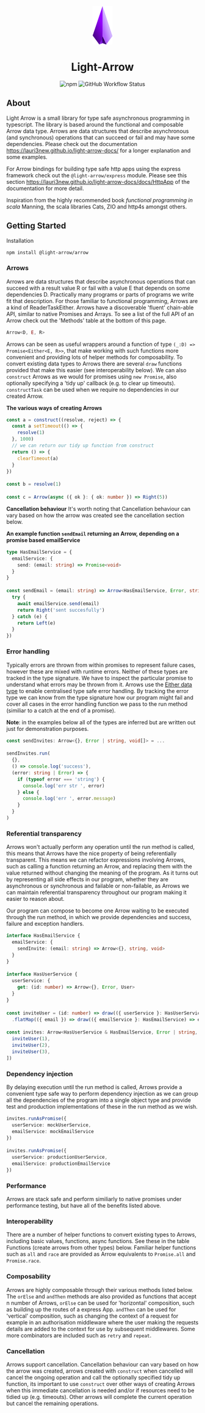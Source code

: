 <div align="center">
<img height="100" src="https://raw.githubusercontent.com/lauri3new/light-arrow/master/arrow1.png">
<h1 >Light-Arrow</h1>
</div>

<p align="center">
<img alt="npm" src="https://img.shields.io/npm/v/@light-arrow/arrow?color=g">
<img alt="GitHub Workflow Status" src="https://img.shields.io/github/workflow/status/lauri3new/light-arrow/Node.js%20CI">
</p>

## About

Light Arrow is a small library for type safe asynchronous programming in typescript. The library is based around the functional and composable Arrow data type. Arrows are data structures that describe asynchronous (and synchronous) operations that can succeed or fail and may have some dependencies. Please check out the documentation https://lauri3new.github.io/light-arrow-docs/ for a longer explanation and some examples. 

For Arrow bindings for building type safe http apps using the express framework check out the `@light-arrow/express` module. Please see this section https://lauri3new.github.io/light-arrow-docs/docs/HttpApp of the documentation for more detail.

Inspiration from the highly recommended book *functional programming in scala* Manning, the scala libraries Cats, ZIO and http4s amongst others.

## Getting Started

Installation

```bash
npm install @light-arrow/arrow
```

### Arrows

Arrows are data structures that describe asynchronous operations that can succeed with a result value R or fail with a value E that depends on some dependencies D. Practically many programs or parts of programs we write fit that description. For those familiar to functional programming, Arrows are a kind of ReaderTaskEither. Arrows have a discoverable 'fluent' chain-able API, similar to native Promises and Arrays. To see a list of the full API of an Arrow check out the 'Methods' table at the bottom of this page.

```ts
Arrow<D, E, R>                                  
```

Arrows can be seen as useful wrappers around a function of type `(_:D) => Promise<Either<E, R>>`, that make working with such functions more convenient and providing lots of helper methods for composability. To convert existing data types to Arrows there are several `draw` functions provided that make this easier (see interoperability below). We can also `construct` Arrows as we would for promises using `new Promise`, also optionally specifying a 'tidy up' callback (e.g. to clear up timeouts). `constructTask` can be used when we require no dependencies in our created Arrow.

**The various ways of creating Arrows**
```ts
const a = construct((resolve, reject) => {
  const a setTimeout(() => {
    resolve(1)
  }, 1000)
  // we can return our tidy up function from construct
  return () => {
    clearTimeout(a)
  }
})

const b = resolve(1)

const c = Arrow(async ({ ok }: { ok: number }) => Right(5))
```
**Cancellation behaviour**
It's worth noting that Cancellation behaviour can vary based on how the arrow was created see the cancellation section below.

**An example function `sendEmail` returning an Arrow, depending on a promise based emailService**
```ts
type HasEmailService = {
  emailService: {
    send: (email: string) => Promise<void>
  }
}

const sendEmail = (email: string) => Arrow<HasEmailService, Error, string>(async ({ emailService }) => {
  try {
    await emailService.send(email)
    return Right('sent succesfully')
  } catch (e) {
    return Left(e)
  }
})
```

### Error handling

Typically errors are thrown from within promises to represent failure cases, however these are mixed with runtime errors. Neither of these types are tracked in the type signature. We have to inspect the particular promise to understand what errors may be thrown from it. Arrows use the [Either data type](Either.md) to enable centralised type safe error handling. By tracking the error type we can know from the type signature how our program might fail and cover all cases in the error handling function we pass to the run method (similiar to a catch at the end of a promise).

**Note**: in the examples below all of the types are inferred but are written out just for demonstration purposes.

```ts
const sendInvites: Arrow<{}, Error | string, void[]> = ...

sendInvites.run(
  {},
  () => console.log('success'),
  (error: string | Error) => {
    if (typeof error === 'string') {
      console.log('err str ', error)
    } else {
      console.log('err ', error.message)
    }
  }
)
```

### Referential transparency

Arrows won't actually perform any operation until the run method is called, this means that Arrows have the nice property of being referentially transparent. This means we can refactor expressions involving Arrows, such as calling a function returning an Arrow, and replacing them with the value returned without changing the meaning of the program. As it turns out by representing all side effects in our program, whether they are asynchronous or synchronous and failable or non-failable, as Arrows we can maintain referential transparency throughout our program making it easier to reason about.

Our program can compose to become one Arrow waiting to be executed through the run method, in which we provide dependencies and success, failure and exception handlers.

```ts
interface HasEmailService {
  emailService: {
    sendInvite: (email: string) => Arrow<{}, string, void>
  }
}

interface HasUserService {
  userService: {
    get: (id: number) => Arrow<{}, Error, User>
  }
}

const inviteUser = (id: number) => draw(({ userService }: HasUserService) => userService.get(id))
  .flatMap(({ email }) => draw(({ emailService }: HasEmailService) => emailService.sendInvite(email)))

const invites: Arrow<HasUserService & HasEmailService, Error | string, void[]> = sequence([
  inviteUser(1),
  inviteUser(2),
  inviteUser(3),
])
```

### Dependency injection

By delaying execution until the run method is called, Arrows provide a convenient type safe way to perform dependency injection as we can group all the dependencies of the program into a single object type and provide test and production implementations of these in the run method as we wish.

```ts
invites.runAsPromise({
  userService: mockUserService,
  emailService: mockEmailService
})

invites.runAsPromise({
  userService: productionUserService,
  emailService: productionEmailService
})
```

### Performance

Arrows are stack safe and perform similiarly to native promises under performance testing, but have all of the benefits listed above.

### Interoperability

There are a number of helper functions to convert existing types to Arrows, including basic values, functions, async functions. See these in the table Functions (create arrows from other types) below. Familiar helper functions such as `all` and `race` are provided as Arrow equivalents to `Promise.all` and `Promise.race`.

### Composability

Arrows are highly composable through their various methods listed below. The `orElse` and `andThen` methods are also provided as functions that accept n number of Arrows, `orElse` can be used for 'horizontal' composition, such as building up the routes of a express App. `andThen` can be used for 'vertical' composition, such as changing the context of a request for example in an authorisation middleware where the user making the requests details are added to the context for use by subsequent middlewares. Some more combinators are included such as `retry` and `repeat`.

### Cancellation

Arrows support cancellation. Cancellation behaviour can vary based on how the arrow was created, arrows created with `construct` when cancelled will cancel the ongoing operation and call the optionally specified tidy up function, its important to use `construct` over other ways of creating Arrows when this immediate cancellation is needed and/or if resources need to be tidied up (e.g. timeouts). Other arrows will complete the current operation but cancel the remaining operations.

